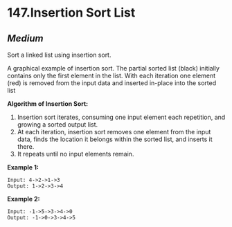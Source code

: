 147.Insertion Sort List
==========

*Medium*
----------

Sort a linked list using insertion sort.

A graphical example of insertion sort. The partial sorted list (black) initially contains only the first element in the list.
With each iteration one element (red) is removed from the input data and inserted in-place into the sorted list

**Algorithm of Insertion Sort:**

1. Insertion sort iterates, consuming one input element each repetition, and growing a sorted output list.
2. At each iteration, insertion sort removes one element from the input data, finds the location it belongs within the sorted list, and inserts it there.
3. It repeats until no input elements remain.

**Example 1:**

    Input: 4->2->1->3
    Output: 1->2->3->4

**Example 2:**

    Input: -1->5->3->4->0
    Output: -1->0->3->4->5
